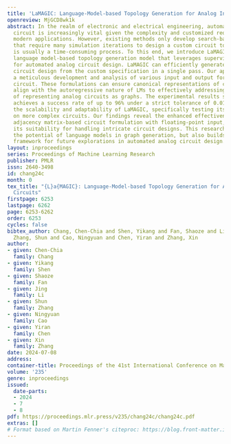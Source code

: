 ```yaml
---
title: 'LaMAGIC: Language-Model-based Topology Generation for Analog Integrated Circuits'
openreview: MjGCD8wk1k
abstract: In the realm of electronic and electrical engineering, automation of analog
  circuit is increasingly vital given the complexity and customized requirements of
  modern applications. However, existing methods only develop search-based algorithms
  that require many simulation iterations to design a custom circuit topology, which
  is usually a time-consuming process. To this end, we introduce LaMAGIC, a pioneering
  language model-based topology generation model that leverages supervised finetuning
  for automated analog circuit design. LaMAGIC can efficiently generate an optimized
  circuit design from the custom specification in a single pass. Our approach involves
  a meticulous development and analysis of various input and output formulations for
  circuit. These formulations can ensure canonical representations of circuits and
  align with the autoregressive nature of LMs to effectively addressing the challenges
  of representing analog circuits as graphs. The experimental results show that LaMAGIC
  achieves a success rate of up to 96% under a strict tolerance of 0.01. We also examine
  the scalability and adaptability of LaMAGIC, specifically testing its performance
  on more complex circuits. Our findings reveal the enhanced effectiveness of our
  adjacency matrix-based circuit formulation with floating-point input, suggesting
  its suitability for handling intricate circuit designs. This research not only demonstrates
  the potential of language models in graph generation, but also builds a foundational
  framework for future explorations in automated analog circuit design.
layout: inproceedings
series: Proceedings of Machine Learning Research
publisher: PMLR
issn: 2640-3498
id: chang24c
month: 0
tex_title: "{L}a{MAGIC}: Language-Model-based Topology Generation for Analog Integrated
  Circuits"
firstpage: 6253
lastpage: 6262
page: 6253-6262
order: 6253
cycles: false
bibtex_author: Chang, Chen-Chia and Shen, Yikang and Fan, Shaoze and Li, Jing and
  Zhang, Shun and Cao, Ningyuan and Chen, Yiran and Zhang, Xin
author:
- given: Chen-Chia
  family: Chang
- given: Yikang
  family: Shen
- given: Shaoze
  family: Fan
- given: Jing
  family: Li
- given: Shun
  family: Zhang
- given: Ningyuan
  family: Cao
- given: Yiran
  family: Chen
- given: Xin
  family: Zhang
date: 2024-07-08
address:
container-title: Proceedings of the 41st International Conference on Machine Learning
volume: '235'
genre: inproceedings
issued:
  date-parts:
  - 2024
  - 7
  - 8
pdf: https://proceedings.mlr.press/v235/chang24c/chang24c.pdf
extras: []
# Format based on Martin Fenner's citeproc: https://blog.front-matter.io/posts/citeproc-yaml-for-bibliographies/
---
```

